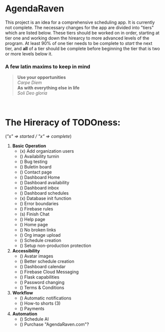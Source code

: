 # AgendaRaven

This project is an idea for a comprehensive scheduling app. 
It is currently not complete. The necessary changes for the
app are divided into "tiers" which are listed below. These
tiers should be worked on in order, starting at tier one and
working down the hirearcy to more advanced levels of the
program. At least 90% of one tier needs to be complete to 
*start* the next tier, and **all** of a tier should be complete
before beginning the tier that is two or more levels below it.
<br>
### **A few latin maxims to keep in mind**
> **Use your opportunities** \
> *Carpe Diem* \
> **As with everything else in life** \
> *Soli Deo gloria* 

<br>

# The Hireracy of TODOness: 

(*"s" => started / "x" => complete*)

1. **Basic Operation**
    - (x) Add organization users
    - () Availability turnin
    - () Bug testing
    - () Buletin board
    - () Contact page
    - () Dashboard Home
    - () Dashboard availability
    - () Dashboard inbox
    - () Dashboard schedules
    - (x) Database init function
    - () Error boundaries
    - () Firebase rules
    - (s) Finish Chat
    - () Help page
    - () Home page
    - () No broken links
    - () Org image upload
    - () Schedule creation
    - () Setup non-production protection
2. **Accessibility**
    - () Avatar images
    - () Better schedule creation
    - () Dashboard calendar
    - () Firebase Cloud Messaging
    - () Flask capabilities
    - () Password changing
    - () Terms & Conditions
3. **Workflow**
    - () Automatic notifications
    - () How-to shorts (3)
    - () Payments
4. **Automation**
    - () Schedule AI
    - () Purchase "AgendaRaven.com"?